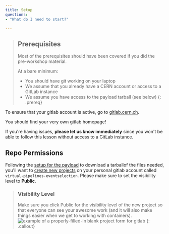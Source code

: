 ```yaml
---
title: Setup
questions:
- "What do I need to start?"

---
```

> ## Prerequisites
>
> Most of the prerequisites should have been covered if you did the
> pre-workshop material.
>
> At a bare minimum:
> - You should have git working on your laptop
> - We assume that you already have a CERN account or access to a GitLab instance
> - We assume you have access to the payload tarball (see below)
{: .prereq}

To ensure that your gitlab account is active, go to
[gitlab.cern.ch](https://gitlab.cern.ch).

You should find your very own gitlab homepage!

If you're having issues, **please let us know immediately**
since you won't be able to follow this lesson without access to a GitLab
instance.

## Repo Permissions

Following the [setup for the payload](https://hsf-training.github.io/hsf-training-cms-analysis-webpage/setup.html) to download a tarballof the files needed, you'll want to [create new projects](https://gitlab.cern.ch/projects/new) on your personal gitlab account called `virtual-pipelines-eventselection`. Please make sure to set the visibility level to **Public**.

> ### Visibility Level
>
> Make sure you click Public for the visibility level of the new project so that everyone can see your awesome work
> (and it will also make things easier when we get to working with containers).
> ![example of a properly-filled-in blank project form for gitlab]({{site.baseurl}}/fig/blank-project-form.png)
{: .callout}
